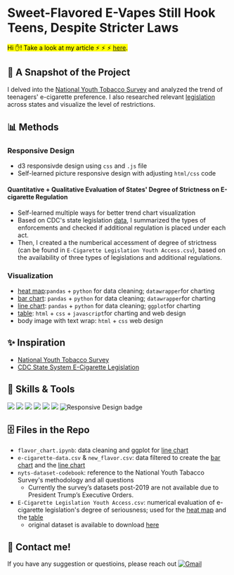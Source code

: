 # Sweet-Flavored E-Vapes Still Hook Teens, Despite Stricter Laws
<mark>Hi ✋! Take a look at my article ⚡ ⚡ ⚡  [here](https://kristen-shen.github.io/e-vaping/).</mark>

## 📝 A Snapshot of the Project
I delved into the [National Youth Tobacco Survey](https://www.cdc.gov/tobacco/about-data/surveys/national-youth-tobacco-survey.html) and analyzed the trend of teenagers' e-cigarette preference.
I also researched relevant [legislation](https://healthdata.gov/dataset/CDC-STATE-System-E-Cigarette-Legislation-Youth-Acc/4a8m-9cpy/about_data) across states and visualize the level of restrictions.

## 📊 Methods
### Responsive Design
- d3 responsivde design using `css` and `.js` file
- Self-learned picture responsive design with adjusting `html/css` code
#### Quantitative + Qualitative Evaluation of States' Degree of Strictness on E-cigarette Regulation
- Self-learned multiple ways for better trend chart visualization
- Based on CDC's state legislation [data](https://healthdata.gov/dataset/CDC-STATE-System-E-Cigarette-Legislation-Youth-Acc/4a8m-9cpy/about_data), I summarized the types of enforcements and checked if additional regulation is placed under each act. 
- Then, I created a the numberical accessment of degree of strictness (can be found in `E-Cigarette Legislation Youth Access.csv`), based on the availability of three types of legislations and additional regulations.

### Visualization 
- [heat map](https://www.datawrapper.de/_/qARKD/):`pandas` + `python` for data cleaning; `datawrapper`for charting
- [bar chart](https://www.datawrapper.de/_/h1PCX/?v=3): `pandas` + `python` for data cleaning; `datawrapper`for charting
- [line chart](https://github.com/Kristen-Shen/Kristen-Shen.github.io/blob/main/e-cigarette/my_chart_final.png): `pandas` + `python` for data cleaning; `ggplot`for charting
- [table](https://kristen-shen.github.io/e-cigarette/): `html` + `css` + `javascript`for charting and web design
- body image with text wrap: `html` + `css` web design

## ✨ Inspiration 
- [National Youth Tobacco Survey](https://www.cdc.gov/tobacco/about-data/surveys/national-youth-tobacco-survey.html)
- [CDC State System E-Cigarette Legislation](https://healthdata.gov/dataset/CDC-STATE-System-E-Cigarette-Legislation-Youth-Acc/4a8m-9cpy/about_data)

## 💪 Skills & Tools
<p>
    <img src="https://img.shields.io/badge/Python-3776AB?style=for-the-badge&logo=python&logoColor=white" />
    <img src="https://img.shields.io/badge/HTML5-E34F26?style=for-the-badge&logo=html5&logoColor=white" />
    <img src="https://img.shields.io/badge/CSS3-1572B6?style=for-the-badge&logo=css3&logoColor=white" />
    <img src="https://img.shields.io/badge/JavaScript-323330?style=for-the-badge&logo=javascript&logoColor=F7DF1E" />
    <img src="https://img.shields.io/badge/Visual_Studio_Code-0078D4?style=for-the-badge&logo=visual%20studio%20code&logoColor=white" />
    <img src="https://img.shields.io/badge/R-276DC3?style=for-the-badge&logo=r&logoColor=white" />
    <img src="https://img.shields.io/badge/Responsive_Design-4CAF50?style=for-the-badge&logo=css3&logoColor=white" alt="Responsive Design badge" />


</p>

## 🗄️ Files in the Repo
- `flavor_chart.ipynb`: data cleaning and ggplot for [line chart](https://github.com/Kristen-Shen/Kristen-Shen.github.io/blob/main/e-cigarette/my_chart_final.png)
- `e-cigarette-data.csv` & `new_flavor.csv`: data filtered to create the [bar chart](https://www.datawrapper.de/_/h1PCX/?v=3) and the [line chart](https://github.com/Kristen-Shen/Kristen-Shen.github.io/blob/main/e-cigarette/my_chart_final.png)
- `nyts-dataset-codebook`: reference to the National Youth Tabacco Survey's methodology and all questions
    - Currently the survey’s datasets post-2019 are not available due to President Trump’s Executive Orders. 
- `E-Cigarette Legislation Youth Access.csv`: numerical evaluation of e-cigarette legislation's degree of seriousness; used for the [heat map](https://www.datawrapper.de/_/qARKD/) and the [table](https://kristen-shen.github.io/e-cigarette/)
    - original dataset is available to download [here](https://healthdata.gov/dataset/CDC-STATE-System-E-Cigarette-Legislation-Youth-Acc/4a8m-9cpy/about_data) 

## 📝 Contact me! 
If you have any suggestion or questioins, please reach out
[![Gmail](https://img.shields.io/badge/Gmail-D14836?style=for-the-badge&logo=gmail&logoColor=white)](mailto:hs3183@columbia.edu)
